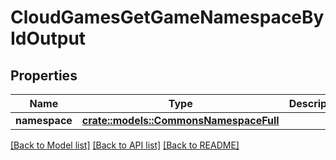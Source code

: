 # CloudGamesGetGameNamespaceByIdOutput

## Properties

Name | Type | Description | Notes
------------ | ------------- | ------------- | -------------
**namespace** | [**crate::models::CommonsNamespaceFull**](CommonsNamespaceFull.md) |  | 

[[Back to Model list]](../README.md#documentation-for-models) [[Back to API list]](../README.md#documentation-for-api-endpoints) [[Back to README]](../README.md)


